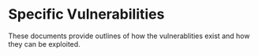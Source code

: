 # Specific Vulnerabilities
These documents provide outlines of how the vulnerablities exist and how they can be exploited.
